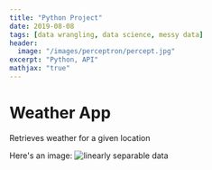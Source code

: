 ```yaml
---
title: "Python Project"
date: 2019-08-08
tags: [data wrangling, data science, messy data]
header:
  image: "/images/perceptron/percept.jpg"
excerpt: "Python, API"
mathjax: "true"
---
```


# Weather App

Retrieves weather for a given location

Here's an image:
<img src="{{ site.url }}{{ site.baseurl }}/images/perceptron/linsep.jpg" alt="linearly separable data">
